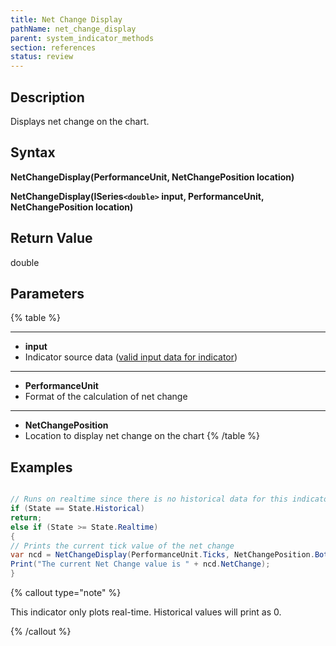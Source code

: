 ```yaml
---
title: Net Change Display
pathName: net_change_display
parent: system_indicator_methods
section: references
status: review
---
```


## Description

Displays net change on the chart.

## Syntax

**NetChangeDisplay(PerformanceUnit, NetChangePosition location)**

**NetChangeDisplay(ISeries`<double>` input, PerformanceUnit, NetChangePosition location)**

## Return Value

double

## Parameters

{% table %}

---

* **input**
* Indicator source data ([valid input data for indicator](valid_input_data_for_indicator.md))

---

* **PerformanceUnit**
* Format of the calculation of net change

---

* **NetChangePosition**
* Location to display net change on the chart
{% /table %}

## Examples

```csharp

// Runs on realtime since there is no historical data for this indicator
if (State == State.Historical)
return;
else if (State >= State.Realtime)
{
// Prints the current tick value of the net change
var ncd = NetChangeDisplay(PerformanceUnit.Ticks, NetChangePosition.BottomRight);
Print("The current Net Change value is " + ncd.NetChange);
}
```

{% callout type="note" %}

This indicator only plots real-time. Historical values will print as 0.

{% /callout %}

